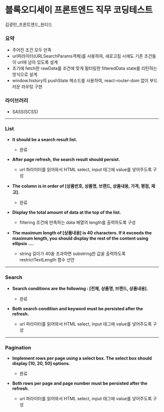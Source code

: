 # 블록오디세이 프론트엔드 직무 코딩테스트

김광민_프론트엔드_원티드

### **요약**

- 주어진 조건 모두 만족
- url파라미터(URLSearchParams객체)를 사용하여, 새로고침 시에도 기존 조건들이 url에 남아 있도록 설계
- 초기에 fetch한 rawData를 조건에 맞게 필터링한 filteredData state를 리턴하는 방식으로 설계
- window.history의 pushState 메소드를 사용하여, react-router-dom 없이 부드러운 라우팅 구현

### **라이브러리**

- SASS(SCSS)

---

### **List**

- **It should be a search result list.**

  - 완료

- **After page refresh, the search result should persist.**

  - url 파라미터를 읽어와서 HTML select, input 태그에 value를 넣어주도록 구성

- **The column is in order of [상품번호, 상품명, 브랜드, 상품내용, 가격, 평점, 재고].**

  - 완료

- **Display the total amount of data at the top of the list.**

  - filtering 조건에 만족하는 data 배열의 length를 출력하도록 구성

- **The maximum length of [상품내용] is 40 characters. If it exceeds the maximum length, you should display the rest of the content using ellipsis ....**
  - string 길이가 40을 초과하면 substring한 값을 출력하도록 restrictTextLength 함수 선언

---

### **Search**

- **Search conditions are the following : [전체, 상품명, 브랜드, 상품내용].**

  - 완료

- **Both search condition and keyword must be persisted after the refresh.**
  - url 파라미터를 읽어와서 HTML select, input 태그에 value를 넣어주도록 구성

---

### **Pagination**

- **Implement rows per page using a select box. The select box should display [10, 20, 50] options.**

  - 완료

- **Both rows per page and page number must be persisted after the refresh.**
  - url 파라미터를 읽어와서 HTML select, input 태그에 value를 넣어주도록 구성
